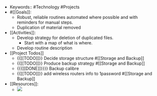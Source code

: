 - Keywords:: #Technology #Projects
- #[[Goals]]:
    - Robust, reliable routines automated where possible and with reminders for manual steps.
    - Duplication of material removed
- [[Activities]]:
    - Develop strategy for deletion of duplicated files.
        - Start with a map of what is where.
    - Develop routine description
- [[Project Todos]]
    - {{[[TODO]]}} Decide storage structure #[[Storage and Backup]]
    - {{[[TODO]]}} Produce backup strategy #[[Storage and Backup]]
    - {{{[[DONE]]}}}} Backup calibre
    - {{[[TODO]]}} add wireless routers info to 1password #[[Storage and Backup]]
- [[Resources]]:
    - ![](https://firebasestorage.googleapis.com/v0/b/firescript-577a2.appspot.com/o/imgs%2Fapp%2FDavidsroam%2Fv5HQFBBFo2.png?alt=media&token=09eafecd-33d3-41d4-a462-f10b19a4e843)
